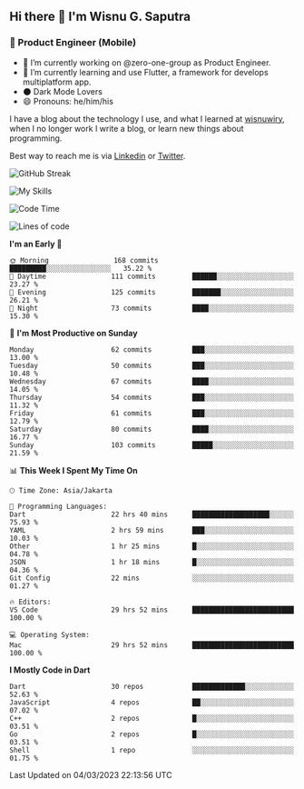 ## Hi there 👋 I'm Wisnu G. Saputra

### :mobile_phone_off: Product Engineer (Mobile)

- 🔭 I’m currently working on @zero-one-group as Product Engineer.
- 🌱 I’m currently learning and use Flutter, a framework for develops multiplatform app.
- 🌑 Dark Mode Lovers
- 😄 Pronouns: he/him/his

I have a blog about the technology I use, and what I learned at [wisnuwiry](https://wisnuwiry.space/), when I no longer work I write a blog, or learn new things about programming.

Best way to reach me is via [Linkedin](https://www.linkedin.com/in/wisnu-saputra/) or [Twitter](https://twitter.com/wisnuwiry).

![GitHub Streak](https://streak-stats.demolab.com?user=wisnuwiry&theme=dark&hide_border=true)

![My Skills](https://skillicons.dev/icons?i=dart,flutter,kotlin,swift,js,css,neovim,git,linux&perline=5)

<!--START_SECTION:waka-->
![Code Time](http://img.shields.io/badge/Code%20Time-278%20hrs%205%20mins-blue)

![Lines of code](https://img.shields.io/badge/From%20Hello%20World%20I%27ve%20Written-1.8%20million%20lines%20of%20code-blue)

**I'm an Early 🐤** 

```text
🌞 Morning                168 commits         █████████░░░░░░░░░░░░░░░░   35.22 % 
🌆 Daytime                111 commits         ██████░░░░░░░░░░░░░░░░░░░   23.27 % 
🌃 Evening                125 commits         ███████░░░░░░░░░░░░░░░░░░   26.21 % 
🌙 Night                  73 commits          ████░░░░░░░░░░░░░░░░░░░░░   15.30 % 
```
📅 **I'm Most Productive on Sunday** 

```text
Monday                   62 commits          ███░░░░░░░░░░░░░░░░░░░░░░   13.00 % 
Tuesday                  50 commits          ███░░░░░░░░░░░░░░░░░░░░░░   10.48 % 
Wednesday                67 commits          ████░░░░░░░░░░░░░░░░░░░░░   14.05 % 
Thursday                 54 commits          ███░░░░░░░░░░░░░░░░░░░░░░   11.32 % 
Friday                   61 commits          ███░░░░░░░░░░░░░░░░░░░░░░   12.79 % 
Saturday                 80 commits          ████░░░░░░░░░░░░░░░░░░░░░   16.77 % 
Sunday                   103 commits         █████░░░░░░░░░░░░░░░░░░░░   21.59 % 
```


📊 **This Week I Spent My Time On** 

```text
🕑︎ Time Zone: Asia/Jakarta

💬 Programming Languages: 
Dart                     22 hrs 40 mins      ███████████████████░░░░░░   75.93 % 
YAML                     2 hrs 59 mins       ███░░░░░░░░░░░░░░░░░░░░░░   10.03 % 
Other                    1 hr 25 mins        █░░░░░░░░░░░░░░░░░░░░░░░░   04.78 % 
JSON                     1 hr 18 mins        █░░░░░░░░░░░░░░░░░░░░░░░░   04.36 % 
Git Config               22 mins             ░░░░░░░░░░░░░░░░░░░░░░░░░   01.27 % 

🔥 Editors: 
VS Code                  29 hrs 52 mins      █████████████████████████   100.00 % 

💻 Operating System: 
Mac                      29 hrs 52 mins      █████████████████████████   100.00 % 
```

**I Mostly Code in Dart** 

```text
Dart                     30 repos            █████████████░░░░░░░░░░░░   52.63 % 
JavaScript               4 repos             ██░░░░░░░░░░░░░░░░░░░░░░░   07.02 % 
C++                      2 repos             █░░░░░░░░░░░░░░░░░░░░░░░░   03.51 % 
Go                       2 repos             █░░░░░░░░░░░░░░░░░░░░░░░░   03.51 % 
Shell                    1 repo              ░░░░░░░░░░░░░░░░░░░░░░░░░   01.75 % 
```




 Last Updated on 04/03/2023 22:13:56 UTC
<!--END_SECTION:waka-->
